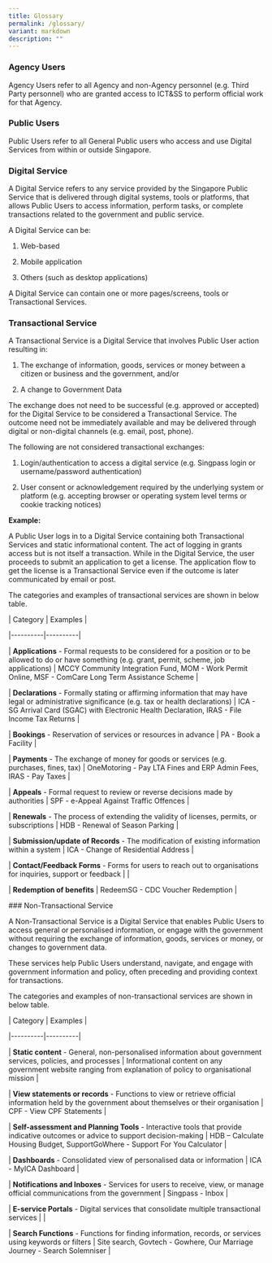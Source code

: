 ```yaml
---
title: Glossary
permalink: /glossary/
variant: markdown
description: ""
---
```

### Agency Users

Agency Users refer to all Agency and non-Agency personnel (e.g. Third Party personnel) who are granted access to ICT&SS to perform official work for that Agency.

### Public Users

Public Users refer to all General Public users who access and use Digital Services from within or outside Singapore.

### Digital Service

A Digital Service refers to any service provided by the Singapore Public Service that is delivered through digital systems, tools or platforms, that allows Public Users to access information, perform tasks, or complete transactions related to the government and public service.

A Digital Service can be:

1. Web-based

2. Mobile application

3. Others (such as desktop applications)

A Digital Service can contain one or more pages/screens, tools or Transactional Services.

### Transactional Service

A Transactional Service is a Digital Service that involves Public User action resulting in:

1. The exchange of information, goods, services or money between a citizen or business and the government, and/or

2. A change to Government Data

The exchange does not need to be successful (e.g. approved or accepted) for the Digital Service to be considered a Transactional Service. The outcome need not be immediately available and may be delivered through digital or non-digital channels (e.g. email, post, phone).

The following are not considered transactional exchanges:

1. Login/authentication to access a digital service (e.g. Singpass login or username/password authentication)

2. User consent or acknowledgement required by the underlying system or platform (e.g. accepting browser or operating system level terms or cookie tracking notices)

**Example:**

A Public User logs in to a Digital Service containing both Transactional Services and static informational content. The act of logging in grants access but is not itself a transaction. While in the Digital Service, the user proceeds to submit an application to get a license. The application flow to get the license is a Transactional Service even if the outcome is later communicated by email or post.

The categories and examples of transactional services are shown in below table.

| Category | Examples |

|----------|----------|

| **Applications** - Formal requests to be considered for a position or to be allowed to do or have something (e.g. grant, permit, scheme, job applications) | MCCY Community Integration Fund, MOM - Work Permit Online, MSF - ComCare Long Term Assistance Scheme |

| **Declarations** - Formally stating or affirming information that may have legal or administrative significance (e.g. tax or health declarations) | ICA - SG Arrival Card (SGAC) with Electronic Health Declaration, IRAS - File Income Tax Returns |

| **Bookings** - Reservation of services or resources in advance | PA - Book a Facility |

| **Payments** - The exchange of money for goods or services (e.g. purchases, fines, tax) | OneMotoring - Pay LTA Fines and ERP Admin Fees, IRAS - Pay Taxes |

| **Appeals** - Formal request to review or reverse decisions made by authorities | SPF - e-Appeal Against Traffic Offences |

| **Renewals** - The process of extending the validity of licenses, permits, or subscriptions | HDB - Renewal of Season Parking |

| **Submission/update of Records** - The modification of existing information within a system | ICA - Change of Residential Address |

| **Contact/Feedback Forms** - Forms for users to reach out to organisations for inquiries, support or feedback | |

| **Redemption of benefits** | RedeemSG - CDC Voucher Redemption |

\### Non-Transactional Service

A Non-Transactional Service is a Digital Service that enables Public Users to access general or personalised information, or engage with the government without requiring the exchange of information, goods, services or money, or changes to government data.

These services help Public Users understand, navigate, and engage with government information and policy, often preceding and providing context for transactions.

The categories and examples of non-transactional services are shown in below table.

| Category | Examples |

|----------|----------|

| **Static content** - General, non-personalised information about government services, policies, and processes | Informational content on any government website ranging from explanation of policy to organisational mission |

| **View statements or records** - Functions to view or retrieve official information held by the government about themselves or their organisation | CPF - View CPF Statements |

| **Self-assessment and Planning Tools** - Interactive tools that provide indicative outcomes or advice to support decision-making | HDB – Calculate Housing Budget, SupportGoWhere - Support For You Calculator |

| **Dashboards** - Consolidated view of personalised data or information | ICA - MyICA Dashboard |

| **Notifications and Inboxes** - Services for users to receive, view, or manage official communications from the government | Singpass - Inbox |

| **E-service Portals** - Digital services that consolidate multiple transactional services | |

| **Search Functions** - Functions for finding information, records, or services using keywords or filters | Site search, Govtech - Gowhere, Our Marriage Journey - Search Solemniser |